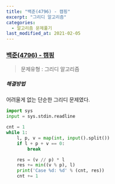 ```yaml
---
title: "백준(4796) - 캠핑"
excerpt: "그리디 알고리즘"
categories:
  - 알고리즘 문제풀기
last_modified_at: 2021-02-05
---
```


### [백준(4796) - 캠핑](https://www.acmicpc.net/problem/4796)

> 문제유형 : 그리디 알고리즘

##### 해결방법 

어려울게 없는 단순한 그리디 문제였다.

```python
import sys
input = sys.stdin.readline

cnt = 1
while 1:
    l, p, v = map(int, input().split())
    if l + p + v == 0:
        break

    res = (v // p) * l
    res += min((v % p), l)
    print('Case %d: %d' % (cnt, res))
    cnt += 1

```